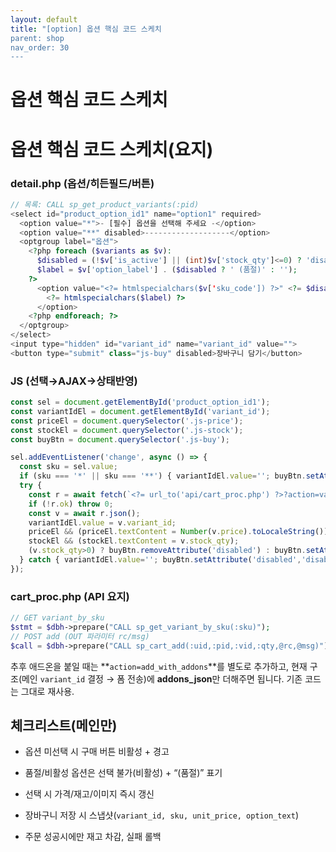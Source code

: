```yaml
---
layout: default
title: "[option] 옵션 핵심 코드 스케치
parent: shop
nav_order: 30
---
```


# 옵션 핵심 코드 스케치


# 옵션 핵심 코드 스케치(요지)

### detail.php (옵션/히든필드/버튼)

```php
// 목록: CALL sp_get_product_variants(:pid)
<select id="product_option_id1" name="option1" required>
  <option value="*">- [필수] 옵션을 선택해 주세요 -</option>
  <option value="**" disabled>-------------------</option>
  <optgroup label="옵션">
    <?php foreach ($variants as $v):
      $disabled = (!$v['is_active'] || (int)$v['stock_qty']<=0) ? 'disabled' : '';
      $label = $v['option_label'] . ($disabled ? ' (품절)' : '');
    ?>
      <option value="<?= htmlspecialchars($v['sku_code']) ?>" <?= $disabled ?>>
        <?= htmlspecialchars($label) ?>
      </option>
    <?php endforeach; ?>
  </optgroup>
</select>
<input type="hidden" id="variant_id" name="variant_id" value="">
<button type="submit" class="js-buy" disabled>장바구니 담기</button>

```

### JS (선택→AJAX→상태반영)

```js
const sel = document.getElementById('product_option_id1');
const variantIdEl = document.getElementById('variant_id');
const priceEl = document.querySelector('.js-price');
const stockEl = document.querySelector('.js-stock');
const buyBtn = document.querySelector('.js-buy');

sel.addEventListener('change', async () => {
  const sku = sel.value;
  if (sku === '*' || sku === '**') { variantIdEl.value=''; buyBtn.setAttribute('disabled','disabled'); return; }
  try {
    const r = await fetch(`<?= url_to('api/cart_proc.php') ?>?action=variant_by_sku&sku=${encodeURIComponent(sku)}`);
    if (!r.ok) throw 0;
    const v = await r.json();
    variantIdEl.value = v.variant_id;
    priceEl && (priceEl.textContent = Number(v.price).toLocaleString());
    stockEl && (stockEl.textContent = v.stock_qty);
    (v.stock_qty>0) ? buyBtn.removeAttribute('disabled') : buyBtn.setAttribute('disabled','disabled');
  } catch { variantIdEl.value=''; buyBtn.setAttribute('disabled','disabled'); }
});

```


### cart_proc.php (API 요지)

```php
// GET variant_by_sku
$stmt = $dbh->prepare("CALL sp_get_variant_by_sku(:sku)");
// POST add (OUT 파라미터 rc/msg)
$call = $dbh->prepare("CALL sp_cart_add(:uid,:pid,:vid,:qty,@rc,@msg)");

```


추후 애드온을 붙일 때는 **`action=add_with_addons`**를 별도로 추가하고, 현재 구조(메인 `variant_id` 결정 → 폼 전송)에 **addons_json**만 더해주면 됩니다. 기존 코드는 그대로 재사용.

## 체크리스트(메인만)

-  옵션 미선택 시 구매 버튼 비활성 + 경고
    
-  품절/비활성 옵션은 선택 불가(비활성) + “(품절)” 표기
    
-  선택 시 가격/재고/이미지 즉시 갱신
    
-  장바구니 저장 시 스냅샷(`variant_id, sku, unit_price, option_text`)
    
-  주문 성공시에만 재고 차감, 실패 롤백